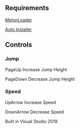 ## Requirements

[MelonLoader](https://github.com/HerpDerpinstine/MelonLoader)

[Auto Installer](https://github.com/Slaynash/MelonLoaderAutoInstaller)

## Controls

### Jump

PageUp Increase Jump Height

PageDown Decrease Jump Height

### Speed

UpArrow Increase Speed

DownArrow Decrease Speed



Built in Visual Studio 2019
